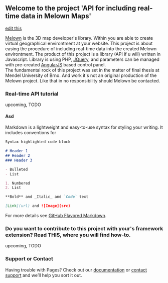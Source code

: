 ## Welcome to the project 'API for including real-time data in Melown Maps'

[edit this](https://github.com/tomasjohn/realtime-melown/edit/master/README.md) 


[Melown](https://www.melown.com/index.html) is the 3D map developer's library. Within you are able to create virtual geographical environtment at your website. 
This project is about easing the procedure of including real-time data into the created Melown environtment. The product of this project is a library (API if u will) written in Javascript. Library is using PHP, [JQuery](),  and parameters can be managed with pre-created [AngularJS]() based control panel.  
The fundamental rock of this project was set in the matter of final thesis at Mendel University of Brno. And work it's not an original production of the Melown project. Like that in no responsibility should Melown be contacted. 

### Real-time API tutorial 

upcoming, TODO


#### Asd 

Markdown is a lightweight and easy-to-use syntax for styling your writing. It includes conventions for

```markdown
Syntax highlighted code block

# Header 1
## Header 2
### Header 3

- Bulleted
- List

1. Numbered
2. List

**Bold** and _Italic_ and `Code` text

[Link](url) and ![Image](src)
```

For more details see [GitHub Flavored Markdown](https://guides.github.com/features/mastering-markdown/).

### Do you want to contribute to this project with your's framework extension? Read THIS, where you will find how-to. 

upcoming, TODO

### Support or Contact

Having trouble with Pages? Check out our [documentation](https://help.github.com/categories/github-pages-basics/) or [contact support](https://github.com/contact) and we’ll help you sort it out.
